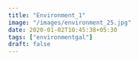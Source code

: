 ```yaml
---
title: "Environment_1"
image: "/images/environment_25.jpg"
date: 2020-01-02T10:45:38+05:30
tags: ["environmentgal"]
draft: false
---
```


